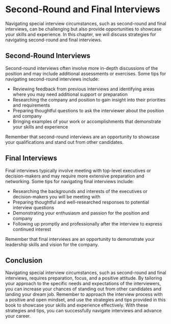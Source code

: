 Second-Round and Final Interviews
========================================================================================

Navigating special interview circumstances, such as second-round and final interviews, can be challenging but also provide opportunities to showcase your skills and experience. In this chapter, we will discuss strategies for navigating second-round and final interviews.

Second-Round Interviews
-----------------------

Second-round interviews often involve more in-depth discussions of the position and may include additional assessments or exercises. Some tips for navigating second-round interviews include:

* Reviewing feedback from previous interviews and identifying areas where you may need additional support or preparation
* Researching the company and position to gain insight into their priorities and requirements
* Preparing thoughtful questions to ask the interviewer about the position and company
* Bringing examples of your work or accomplishments that demonstrate your skills and experience

Remember that second-round interviews are an opportunity to showcase your qualifications and stand out from other candidates.

Final Interviews
----------------

Final interviews typically involve meeting with top-level executives or decision-makers and may require more extensive preparation and networking. Some tips for navigating final interviews include:

* Researching the backgrounds and interests of the executives or decision-makers you will be meeting with
* Preparing thoughtful and well-researched responses to potential interview questions
* Demonstrating your enthusiasm and passion for the position and company
* Following up promptly and professionally after the interview to express continued interest

Remember that final interviews are an opportunity to demonstrate your leadership skills and vision for the company.

Conclusion
----------

Navigating special interview circumstances, such as second-round and final interviews, requires preparation, focus, and a positive attitude. By tailoring your approach to the specific needs and expectations of the interviewers, you can increase your chances of standing out from other candidates and landing your dream job. Remember to approach the interview process with a positive and open mindset, and use the strategies and tips provided in this book to showcase your skills and experience effectively. With these strategies and tips, you can successfully navigate interviews and advance your career.
